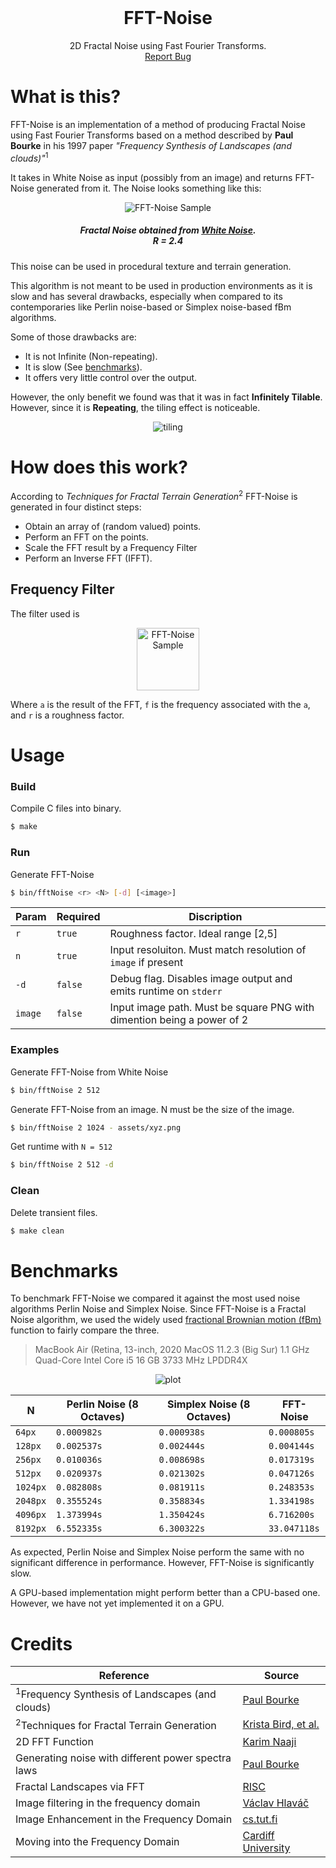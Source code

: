 <br />
<p align="center">

  <h1 align="center">FFT-Noise</h1>
  
  <p align="center">
    2D Fractal Noise using Fast Fourier Transforms.
    <br />
    <a href="https://github.com/IamShubhamGupto/FFT-Noise/issues/new">Report Bug</a>
  </p>
</p>

# What is this?

FFT-Noise is an implementation of a method of producing Fractal Noise using Fast Fourier Transforms based on a method described by **Paul Bourke** in his 1997 paper *"Frequency Synthesis of Landscapes (and clouds)"*<sup>1</sup>

It takes in White Noise as input (possibly from an image) and returns FFT-Noise generated from it. The Noise looks something like this:

<p align="center">
    <img src="./assets/fft_noise.png" alt="FFT-Noise Sample"> 
  <h5 align="center">
    Fractal Noise obtained from <a href="assets/white_noise.png">White Noise</a>. </br> <i>R = 2.4</i>
  </h5>
</p>


This noise can be used in procedural texture and terrain generation.

This algorithm is not meant to be used in production environments as it is slow and has several drawbacks, especially when compared to its contemporaries like Perlin noise-based or Simplex noise-based fBm algorithms.

Some of those drawbacks are:

- It is not Infinite (Non-repeating).
- It is slow (See [benchmarks](#benchmarks)).
- It offers very little control over the output.

However, the only benefit we found was that it was in fact **Infinitely Tilable**. However, since it is **Repeating**, the tiling effect is noticeable.

<p align="center">
    <img src="./assets/tiling.png" alt="tiling">
</p>


# How does this work?

According to _Techniques for Fractal Terrain Generation_<sup>2</sup> FFT-Noise is generated in four distinct steps:

- Obtain an array of (random valued) points.
- Perform an FFT on the points.
- Scale the FFT result by a Frequency Filter
- Perform an Inverse FFT (IFFT).

## Frequency Filter

The filter used is 

<p align="center">
    <img src="./assets/filter.svg" alt="FFT-Noise Sample" width="100px">
</p>

Where `a` is the result of the FFT, `f` is the frequency associated with the `a`, and `r` is a roughness factor.

# Usage

### Build 

Compile C files into binary.

```bash
$ make
```

### Run 

Generate FFT-Noise

```bash
$ bin/fftNoise <r> <N> [-d] [<image>]
```

| Param | Required | Discription
|-------|---------|-------------|
| `r` | `true` | Roughness factor. Ideal range [2,5] |
| `n` | `true` | Input resoluiton. Must match resolution of `image` if present |
| `-d` | `false` | Debug flag. Disables image output and emits runtime on `stderr` |
| `image` | `false` | Input image path. Must be square PNG with dimention being a power of 2 |

### Examples

Generate FFT-Noise from White Noise

```bash
$ bin/fftNoise 2 512
```

Generate FFT-Noise from an image. N must be the size of the image.

```bash
$ bin/fftNoise 2 1024 - assets/xyz.png
```

Get runtime with `N = 512`

```bash
$ bin/fftNoise 2 512 -d
```


### Clean 

Delete transient files.

```bash
$ make clean
```

# Benchmarks

To benchmark FFT-Noise we compared it against the most used noise algorithms Perlin Noise and Simplex Noise. Since FFT-Noise is a Fractal Noise algorithm, we used the widely used [fractional Brownian motion (fBm)](https://en.wikipedia.org/wiki/Fractional_Brownian_motion#:~:text=From%20Wikipedia%2C%20the%20free%20encyclopedia,fBm%20need%20not%20be%20independent.) function to fairly compare the three.

> MacBook Air (Retina, 13-inch, 2020
> MacOS 11.2.3 (Big Sur)
> 1.1 GHz Quad-Core Intel Core i5
> 16 GB 3733 MHz LPDDR4X

<p align="center">
    <img src="./assets/plot.png" alt="plot">
</p>

|N                 |Perlin Noise (8 Octaves)                      |Simplex Noise (8 Octaves)           |FFT-Noise     |
|------------------|----------------------------|-----------------|-------------|
|`64px`                |`0.000982s`                    |`0.000938s`         |`0.000805s`     |
|`128px`               |`0.002537s`                    |`0.002444s`         |`0.004144s`     |
|`256px`               |`0.010036s`                    |`0.008698s`         |`0.017319s`     |
|`512px`               |`0.020937s`                    |`0.021302s`         |`0.047126s`     |
|`1024px`              |`0.082808s`                    |`0.081911s`         |`0.248353s`     |
|`2048px`              |`0.355524s`                    |`0.358834s`         |`1.334198s`     |
|`4096px`              |`1.373994s`                    |`1.350424s`         |`6.716200s`     |
|`8192px`              |`6.552335s`                    |`6.300322s`         |`33.047118s`    |


As expected, Perlin Noise and Simplex Noise perform the same with no significant difference in performance. However, FFT-Noise is significantly slow.

A GPU-based implementation might perform better than a CPU-based one. However, we have not yet implemented it on a GPU.

# Credits

| Reference | Source | 
|----------|--------|
| <sup>1</sup>Frequency Synthesis of Landscapes (and clouds) | [Paul Bourke](http://paulbourke.net/fractals/noise/#:~:text=Frequency%20Synthesis%20of%20Landscapes%20(and%20clouds)&text=Frequency%20synthesis%20is%20based%20upon,related%20to%20the%20fractal%20dimension.) | 
| <sup>2</sup>Techniques for Fractal Terrain Generation | [Krista Bird, et al.](https://web.williams.edu/Mathematics/sjmiller/public_html/hudson/Dickerson_Terrain.pdf) | 
| 2D FFT Function | [Karim Naaji](https://github.com/karimnaaji/fft) | 
| Generating noise with different power spectra laws | [Paul Bourke](http://paulbourke.net/fractals/noise/) |
| Fractal Landscapes via FFT | [RISC](https://www3.risc.jku.at/education/courses/ws2016/cas/landscape.html) | 
| Image filtering in the frequency domain | [Václav Hlaváč](http://people.ciirc.cvut.cz/~hlavac/TeachPresEn/11ImageProc/13FourierFiltrationEn.pdf) | 
| Image Enhancement in the Frequency Domain | [cs.tut.fi](http://www.cs.tut.fi/~moncef/SGN-3016-DIP/Chap04.pdf) | 
| Moving into the Frequency Domain | [Cardiff University](http://users.cs.cf.ac.uk/Dave.Marshall/CM0268/PDF/09_CM0268_Frequence_Space.pdf) | 

